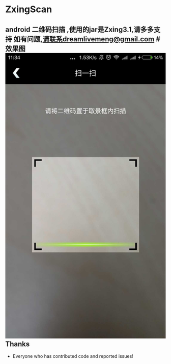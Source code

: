 # ZxingScan
android 二维码扫描 ,使用的jar是Zxing3.1,请多多支持
如有问题,请联系dreamlivemeng@gmail.com
#效果图
![image](./raw/Resource/master/scan.png)<br/>
Thanks
------
* Everyone who has contributed code and reported issues!
